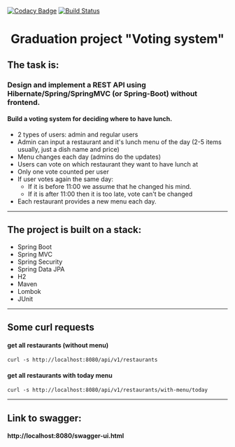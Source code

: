 [![Codacy Badge](https://app.codacy.com/project/badge/Grade/cbc6811f037e436196abbafc36b09a62)](https://www.codacy.com/gh/OlegChistyakov/voting/dashboard?utm_source=github.com&amp;utm_medium=referral&amp;utm_content=OlegChistyakov/voting&amp;utm_campaign=Badge_Grade)
[![Build Status](https://app.travis-ci.com/OlegChistyakov/voting.svg?branch=master)](https://app.travis-ci.com/OlegChistyakov/voting)
<h1 align="center">Graduation project "Voting system" </h1>

## The task is:
### Design and implement a REST API using Hibernate/Spring/SpringMVC (or Spring-Boot) without frontend.
#### Build a voting system for deciding where to have lunch.

* 2 types of users: admin and regular users
* Admin can input a restaurant and it's lunch menu of the day (2-5 items usually, just a dish name and price)
* Menu changes each day (admins do the updates)
* Users can vote on which restaurant they want to have lunch at
* Only one vote counted per user
* If user votes again the same day:
  * If it is before 11:00 we assume that he changed his mind.
  * If it is after 11:00 then it is too late, vote can't be changed
* Each restaurant provides a new menu each day.

-----------------------------
## The project is built on a stack:
* Spring Boot
* Spring MVC
* Spring Security
* Spring Data JPA
* H2
* Maven
* Lombok
* JUnit
-----------------------------
## Some curl requests

#### get all restaurants (without menu)
`curl -s http://localhost:8080/api/v1/restaurants`

#### get all restaurants with today menu
`curl -s http://localhost:8080/api/v1/restaurants/with-menu/today`

-----------------------------

## Link to swagger:

#### http://localhost:8080/swagger-ui.html